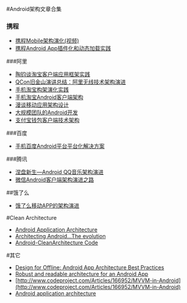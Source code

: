 #Android架构文章合集

### 携程
+ [携程Mobile架构演化(视频)](http://www.infoq.com/cn/presentations/ctrip-mobile-architecture-evolution)
+ [携程Android App插件化和动态加载实践](http://www.infoq.com/cn/articles/ctrip-android-dynamic-loading)

###阿里
+ [陶钧谈淘宝客户端应用框架实践](http://www.infoq.com/cn/interviews/tj-taobao-client-arch)
+ [QCon旧金山演讲总结：阿里无线技术架构演进](http://www.infoq.com/cn/articles/alibaba-mobile-infrastructure)
+ [手机淘宝构架演化实践](http://www.infoq.com/cn/news/2014/12/taobao-app-evolution)
+ [手机淘宝Android客户端架构](http://www.open-open.com/lib/view/open1436316754208.html)
+ [漫谈移动应用架构设计](http://club.alibabatech.org/resource_detail.htm?topicId=124)
+ [大规模团队的Android开发](http://club.alibabatech.org/resource_detail.htm?topicId=130)
+ [支付宝钱包客户端技术架构](http://club.alibabatech.org/resource_detail.htm?topicId=155)

###百度
+ [手机百度Android平台平台化解决方案](http://www.infoq.com/cn/presentations/mobile-baidu-android-platform-solutions)

###腾讯
+ [涅盘新生—Android QQ音乐架构演进](http://www.infoq.com/cn/presentations/evolution-of-android-qq-music-architecture)
+ [微信Android客户端架构演进之路](http://www.infoq.com/cn/articles/wechat-android-app-architecture)
 
##饿了么
+ [饿了么移动APP的架构演进](https://mp.weixin.qq.com/s?__biz=MzAxNDUwMzU3Mw==&mid=401044540&idx=1&sn=24b7d8fb655ae6dd5d989d0cb3c08e90&scene=2&srcid=0106EtxRjD2jHxzomxVPTwY3&from=timeline&isappinstalled=0&uin=NzgwODIwNDgw&key=&devicetype=webwx&version=70000001&lang=zh_CN&pass_ticket=46hW44w3Hxd7VY9rutz7mgLu1JGe2T1AAKNQpxNoYOSGi8NpmNYr%2BAZj%2BiXtRX2F)

#Clean Architecture
+ [Android Application Architecture](https://medium.com/ribot-labs/android-application-architecture-8b6e34acda65#.b29vhtdm2)
+ [Architecting Android…The evolution](http://fernandocejas.com/2015/07/18/architecting-android-the-evolution/)
+ [Android-CleanArchitecture Code](https://github.com/android10/Android-CleanArchitecture)

#其它
+ [Design for Offline: Android App Architecture Best Practices](https://plus.google.com/+AndroidDevelopers/posts/3C4GPowmWLb)
+ [Robust and readable architecture for an Android App](http://blog.joanzapata.com/robust-architecture-for-an-android-app/)
+ [http://www.codeproject.com/Articles/166952/MVVM-in-Android](http://www.codeproject.com/Articles/166952/MVVM-in-Android)
+ [Android application architecture](https://events.google.com/io2015/schedule?sid=358c9f91-b6d4-e411-b87f-00155d5066d7#day1/358c9f91-b6d4-e411-b87f-00155d5066d7)
